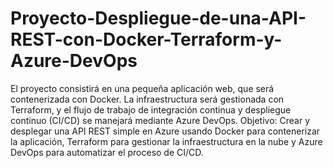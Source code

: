 # Proyecto-Despliegue-de-una-API-REST-con-Docker-Terraform-y-Azure-DevOps
El proyecto consistirá en una pequeña aplicación web, que será contenerizada con Docker. La infraestructura será gestionada con Terraform, y el flujo de trabajo de integración continua y despliegue continuo (CI/CD) se manejará mediante Azure DevOps.
Objetivo:
Crear y desplegar una API REST simple en Azure usando Docker para contenerizar la aplicación, Terraform para gestionar la infraestructura en la nube y Azure DevOps para automatizar el proceso de CI/CD.
